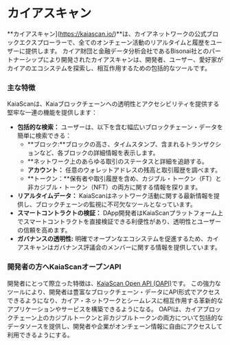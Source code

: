 # カイアスキャン

\*\*カイアスキャン](https://kaiascan.io/)\*\*は、カイアネットワークの公式ブロックエクスプローラーで、全てのオンチェーン活動のリアルタイムと履歴をユーザーに提供します。 カイア財団と金融データ分析会社であるBisonai社とのパートナーシップにより開発されたカイアスキャンは、開発者、ユーザー、愛好家がカイアのエコシステムを探索し、相互作用するための包括的なツールです。

### 主な特徴

KaiaScanは、Kaiaブロックチェーンへの透明性とアクセシビリティを提供する堅牢な一連の機能を提供します：

- **包括的な検索：** ユーザーは、以下を含む幅広いブロックチェーン・データを簡単に検索できる：
  - \*\*ブロック:\*\*ブロックの高さ、タイムスタンプ、含まれるトランザクションなど、各ブロックの詳細情報を表示します。
  - \*\*ネットワーク上のあらゆる取引のステータスと詳細を追跡する。
  - **アカウント：** 任意のウォレットアドレスの残高と取引履歴を調べます。
  - \*\*トークン：\*\*保有者や取引履歴を含め、カジブル・トークン（FT）と非カジブル・トークン（NFT）の両方に関する情報を探ります。
- **リアルタイムデータ：** KaiaScanはネットワーク活動に関する最新情報を提供し、ブロックチェーンの監視に不可欠なツールとなっています。
- **スマートコントラクトの検証：** DApp開発者はKaiaScanプラットフォーム上でスマートコントラクトを直接検証できる利便性があり、透明性とユーザーの信頼を高めます。
- **ガバナンスの透明性:** 明確でオープンなエコシステムを促進するため、カイアスキャンはガバナンス評議会のメンバーに関する情報を提供しています。

### 開発者の方へKaiaScanオープンAPI

開発者にとって際立った特徴は、[KaiaScan Open API (OAPI)](https://docs.kaiascan.io/)です。 この強力なツールにより、開発者は豊富なブロックチェーン・データにAPI形式でアクセスできるようになり、カイア・ネットワークとシームレスに相互作用する革新的なアプリケーションやサービスを構築できるようになる。 OAPIは、カイアブロックチェーン上のカジブルトークンと非カジブルトークンの両方について包括的なデータソースを提供し、開発者や企業がオンチェーン情報に自由にアクセスして利用できるようにする。

